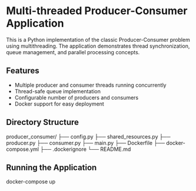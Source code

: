 # Multi-threaded Producer-Consumer Application

This is a Python implementation of the classic Producer-Consumer problem using multithreading. The application demonstrates thread synchronization, queue management, and parallel processing concepts.

## Features

- Multiple producer and consumer threads running concurrently
- Thread-safe queue implementation
- Configurable number of producers and consumers
- Docker support for easy deployment

## Directory Structure
producer_consumer/
├── config.py
├── shared_resources.py
├── producer.py
├── consumer.py
├── main.py
├── Dockerfile
├── docker-compose.yml
├── .dockerignore
└── README.md

## Running the Application
docker-compose up
